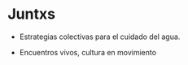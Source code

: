 # Juntxs

 * Estrategias colectivas para el cuidado del agua.

 * Encuentros vivos, cultura en movimiento 
